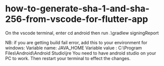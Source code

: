 # how-to-generate-sha-1-and-sha-256-from-vscode-for-flutter-app


On the vscode terminal, enter cd android
then run   .\gradlew signingReport

NB: if you are getting build fail error, add this to your environment for windows:
Variable name: JAVA_HOME
Variable value : C:\Program Files\Android\Android Studio\jre
You need to have android studio on your PC to work.
Then restart your terminal to effect the changes.
